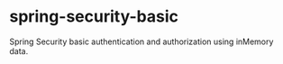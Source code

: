 # spring-security-basic
Spring Security basic authentication and authorization using inMemory data.
